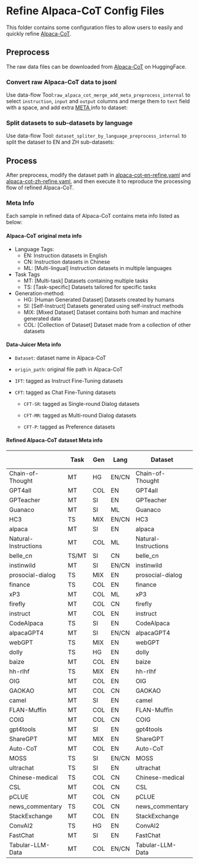 # Refine Alpaca-CoT Config Files

This folder contains some configuration files to allow users to easily and quickly refine [Alpaca-CoT](https://huggingface.co/datasets/QingyiSi/Alpaca-CoT).

## Preprocess

The raw data files can be downloaded from [Alpaca-CoT](https://huggingface.co/datasets/QingyiSi/Alpaca-CoT) on HuggingFace.

### Convert raw Alpaca-CoT data to jsonl
Use data-flow Tool:`raw_alpaca_cot_merge_add_meta_preprocess_internal` to select `instruction`, `input` and `output` columns and merge them to `text` field with a space, and add extra [ META ]( #meta_info) info to dataset:

### Split datasets to sub-datasets by language
Use data-flow Tool: `dataset_spliter_by_language_preprocess_internal` to split the dataset to EN and ZH sub-datasets:

## Process
After preprocess, modify the dataset path in [alpaca-cot-en-refine.yaml](alpaca-cot-en-refine.yaml) and [alpaca-cot-zh-refine.yaml](alpaca-cot-zh-refine.yaml), and then execute it to reproduce the processing flow of refined Alpaca-CoT.

### Meta Info <a name="meta_info"/>

Each sample in refined data of Alpaca-CoT contains meta info listed as below:

#### Alpaca-CoT original meta info
* Language Tags:
    - EN: Instruction datasets in English
    - CN: Instruction datasets in Chinese
    - ML: [Multi-lingual] Instruction datasets in multiple languages
* Task Tags
    - MT: [Multi-task] Datasets containing multiple tasks
    - TS: [Task-specific] Datasets tailored for specific tasks
* Generation-method:
    - HG: [Human Generated Dataset] Datasets created by humans
    - SI: [Self-Instruct] Datasets generated using self-instruct methods
    - MIX: [Mixed Dataset] Dataset contains both human and machine generated data
    - COL: [Collection of Dataset] Dataset made from a collection of other datasets

#### Data-Juicer Meta info
* `Dataset`: dataset name in Alpaca-CoT
* `origin_path`: original file path in Alpaca-CoT

* `IFT`: tagged as Instruct Fine-Tuning datasets

* `CFT`: tagged as Chat Fine-Tuning datasets

  * `CFT-SR`: tagged as Single-round Dialog datasets

  * `CFT-MR`: tagged as Multi-round Dialog datasets

  * `CFT-P`: tagged as Preference datasets



#### Refined Alpaca-CoT dataset Meta info
|                      	| Task  	| Gen 	| Lang  	| Dataset              	| IFT 	| CFT-SR 	| CFT-MR 	| CFT-P 	|
|----------------------	|-------	|-----	|-------	|----------------------	|-----	|---------	|---------	|----------------	|
| Chain-of-Thought     	| MT    	| HG  	| EN/CN 	| Chain-of-Thought     	| ✅   	|         	|         	|                	|
| GPT4all              	| MT    	| COL 	| EN    	| GPT4all              	| ✅   	| ✅       	|         	|                	|
| GPTeacher            	| MT    	| SI  	| EN    	| GPTeacher            	|     	| ✅       	|         	|                	|
| Guanaco              	| MT    	| SI  	| ML    	| Guanaco              	|     	| ✅       	|         	|                	|
| HC3                  	| TS    	| MIX 	| EN/CN 	| HC3                  	|     	| ✅       	|         	| ✅              	|
| alpaca               	| MT    	| SI  	| EN    	| alpaca               	|     	| ✅       	|         	|                	|
| Natural-Instructions 	| MT    	| COL 	| ML    	| Natural-Instructions 	| ✅   	|         	|         	|                	|
| belle_cn             	| TS/MT 	| SI  	| CN    	| belle_cn             	|     	| ✅       	|         	|                	|
| instinwild           	| MT    	| SI  	| EN/CN 	| instinwild           	|     	| ✅       	|         	|                	|
| prosocial-dialog     	| TS    	| MIX 	| EN    	| prosocial-dialog     	|     	| ✅       	|         	|                	|
| finance              	| TS    	| COL 	| EN    	| finance              	|     	| ✅       	|         	|                	|
| xP3                  	| MT    	| COL 	| ML    	| xP3                  	| ✅   	|         	|         	|                	|
| firefly              	| MT    	| COL 	| CN    	| firefly              	| ✅   	|         	|         	|                	|
| instruct             	| MT    	| COL 	| EN    	| instruct             	|     	| ✅       	|         	|                	|
| CodeAlpaca           	| TS    	| SI  	| EN    	| CodeAlpaca           	| ✅   	|         	|         	|                	|
| alpacaGPT4           	| MT    	| SI  	| EN/CN 	| alpacaGPT4           	|     	| ✅       	|         	| ✅              	|
| webGPT               	| TS    	| MIX 	| EN    	| webGPT               	| ✅   	|         	|         	| ✅              	|
| dolly                	| TS    	| HG  	| EN    	| dolly                	|     	| ✅       	|         	|                	|
| baize                	| MT    	| COL 	| EN    	| baize                	|     	| ✅       	|         	|                	|
| hh-rlhf              	| TS    	| MIX 	| EN    	| hh-rlhf              	|     	| ✅       	| ✅       	| ✅              	|
| OIG                  	| MT    	| COL 	| EN    	| OIG                  	|     	| ✅       	|         	|                	|
| GAOKAO               	| MT    	| COL 	| CN    	| GAOKAO               	| ✅   	|         	|         	|                	|
| camel                	| MT    	| SI  	| EN    	| camel                	| ✅   	|         	|         	|                	|
| FLAN-Muffin          	| MT    	| COL 	| EN    	| FLAN-Muffin          	| ✅   	|         	|         	|                	|
| COIG                 	| MT    	| COL 	| CN    	| COIG                 	|     	| ✅       	|         	|                	|
| gpt4tools            	| MT    	| SI  	| EN    	| gpt4tools            	| ✅   	|         	|         	|                	|
| ShareGPT             	| MT    	| MIX 	| EN    	| ShareGPT             	|     	| ✅       	| ✅       	|                	|
| Auto-CoT             	| MT    	| COL 	| EN    	| Auto-CoT             	| ✅   	|         	|         	|                	|
| MOSS                 	| TS    	| SI  	| EN/CN 	| MOSS                 	|     	| ✅       	|         	|                	|
| ultrachat            	| TS    	| SI  	| EN    	| ultrachat            	|     	| ✅       	|         	|                	|
| Chinese-medical      	| TS    	| COL 	| CN    	| Chinese-medical      	|     	| ✅       	|         	|                	|
| CSL                  	| MT    	| COL 	| CN    	| CSL                  	| ✅   	|         	|         	|                	|
| pCLUE                	| MT    	| COL 	| CN    	| pCLUE                	| ✅   	|         	|         	|                	|
| news_commentary      	| TS    	| COL 	| CN    	| news_commentary      	| ✅   	|         	|         	|                	|
| StackExchange        	| MT    	| COL 	| EN    	| StackExchange        	|     	| ✅       	|         	| ✅              	|
| ConvAI2              	| TS    	| HG  	| EN    	| ConvAI2              	|     	| ✅       	|         	|                	|
| FastChat             	| MT    	| SI  	| EN    	| FastChat             	|     	| ✅       	|         	|                	|
| Tabular-LLM-Data     	| MT    	| COL 	| EN/CN 	| Tabular-LLM-Data     	| ✅   	|         	|         	|                	|
